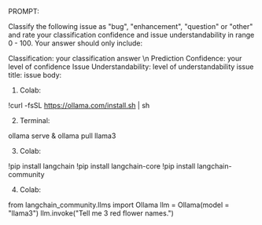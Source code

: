 PROMPT:

Classify the following issue as "bug", "enhancement", "question" or "other" and rate your classification confidence and issue understandability in range 0 - 100. Your answer should only include:

Classification: your classification answer \n
Prediction Confidence: your level of confidence
Issue Understandability: level of understandability
issue title: 
issue body: 

1. Colab:

!curl -fsSL https://ollama.com/install.sh | sh

2. Terminal:

ollama serve & ollama pull llama3

3. Colab:

!pip install langchain
!pip install langchain-core
!pip install langchain-community

4. Colab:

from langchain_community.llms import Ollama
llm = Ollama(model = "llama3")
llm.invoke("Tell me 3 red flower names.")
